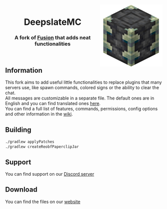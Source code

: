 <img src=".github/assets/logo.png" width="200px" align="right">
<div align="center">

# DeepslateMC
### A fork of [Fusion](https://github.com/IPECTER/Fusion) that adds neat functionalities
<br/>
</div>

## Information
This fork aims to add useful little functionalities to replace plugins that many servers use, like spawn commands, colored signs or the ability to clear the chat.
<br>
All messages are customizable in a separate file. The default ones are in English and you can find translated ones [here](https://pascalpex.ddns.net/files/deepslate/translations/).
<br>
You can find a full list of features, commands, permissions, config options and other information in the [wiki](https://github.com/Pascalpex/DeepslateMC/wiki).
## Building
```
./gradlew applyPatches
./gradlew createReobfPaperclipJar
```
## Support
You can find support on our [Discord server](https://discord.gg/BGrhNnVczp)
## Download
You can find the files on our [website](https://pascalpex.ddns.net/deepslate/)
